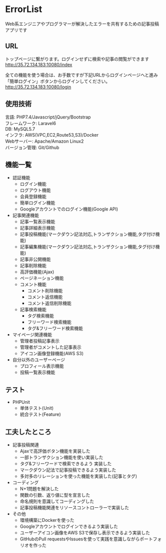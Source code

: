 # ErrorList
Web系エンジニアやプログラマーが解決したエラーを共有するための記事投稿アプリです  

## URL  
トップページに繋がります。ログインせずに検索や記事の閲覧ができます    
http://35.72.134.183:10080/index  

全ての機能を使う場合は、お手数ですが下記URLからログインページへと進み「簡単ログイン」ボタンからログインしてください。  
http://35.72.134.183:10080/login

## 使用技術
言語: PHP7.4/Javascript/jQuery/Bootstrap    
フレームワーク: Laravel6  
DB: MySQL5.7  
インフラ: AWS(VPC,EC2,Route53,S3)/Docker  
Webサーバー: Apache/Amazon Linux2  
バージョン管理: Git/Github  
  
## 機能一覧
- 認証機能  
    - ログイン機能  
    - ログアウト機能  
    - 会員登録機能  
    - 簡単ログイン機能  
    - Googleアカウントでのログイン機能(Google API)  
- 記事関連機能  
    - 記事一覧表示機能   
    - 記事詳細表示機能  
    - 記事投稿機能(マークダウン記法対応,トランザクション機能,タグ付け機能)  
    - 記事編集機能(マークダウン記法対応,トランザクション機能,タグ付け機能)  
    - 記事非公開機能
    - 記事削除機能  
    - 高評価機能(Ajax)  
    - ページネーション機能  
    - コメント機能  
        - コメント削除機能  
        - コメント返信機能  
        - コメント返信削除機能  
    - 記事検索機能  
        - タグ検索機能  
        - フリーワード検索機能  
        - タグ&フリーワード検索機能  
- マイページ関連機能  
    - 管理者投稿記事表示  
    - 管理者がコメントした記事表示  
    - アイコン画像登録機能(AWS S3)  
- 自分以外のユーザーページ  
    - プロフィール表示機能  
    - 投稿一覧表示機能  

## テスト  
- PHPUnit  
    - 単体テスト(Unit)  
    - 統合テスト(Feature)  

## 工夫したところ  
- 記事投稿関連    
    - Ajaxで高評価ボタン機能を実装した  
    - 一部トランザクション機能を使い実装した  
    - タグ&フリーワードで検索できるよう 実装した  
    - マークダウン記法で記事投稿できるよう実装した  
    - 多対多のリレーションを使った機能を実装した(記事とタグ)  
- コーディング    
    - N+1問題を解決した   
    - 関数の引数、返り値に型を宣言した  
    - 命名規則を意識してコーディングした  
    - 記事投稿機能関連をリソースコントローラーで実装した  
- その他    
    - 環境構築にDockerを使った  
    - Googleアカウントでログインできるよう実装した    
    - ユーザーアイコン画像をAWS S3で保存し表示できるよう実装した   
    - GitHubのPull requestsやIssuesを使って実践を意識しながらポートフォリオを作った  
